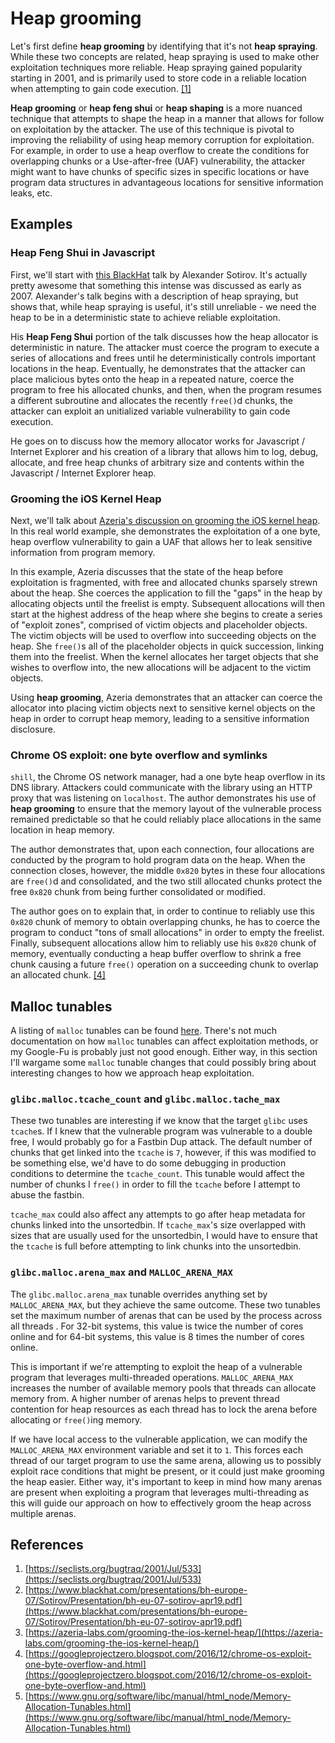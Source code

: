 # Heap grooming

Let's first define **heap grooming** by identifying that it's not
**heap spraying**. While these two concepts are related, heap spraying is used
to make other exploitation techniques more reliable. Heap spraying gained
popularity starting in 2001, and is primarily used to store code in a reliable
location when attempting to gain code execution. [[1]](#references)

**Heap grooming** or **heap feng shui** or **heap shaping** is a more nuanced
technique that attempts to shape the heap in a manner that allows for follow
on exploitation by the attacker. The use of this technique is pivotal to
improving the reliability of using heap memory corruption for exploitation. For
example, in order to use a heap overflow to create the conditions for
overlapping chunks or a Use-after-free (UAF) vulnerability, the attacker might
want to have chunks of specific sizes in specific locations or have program
data structures in advantageous locations for sensitive information leaks, etc.

## Examples

### Heap Feng Shui in Javascript

First, we'll start with [this BlackHat](#references) talk by Alexander Sotirov.
It's actually pretty awesome that something this intense was discussed as early
as 2007. Alexander's talk begins with a description of heap spraying, but shows
that, while heap spraying is useful, it's still unreliable - we need the heap
to be in a deterministic state to achieve reliable exploitation.

His **Heap Feng Shui** portion of the talk discusses how the heap allocator is
deterministic in nature. The attacker must coerce the program to execute a
series of allocations and frees until he deterministically controls important
locations in the heap. Eventually, he demonstrates that the attacker can place
malicious bytes onto the heap in a repeated nature, coerce the program to free
his allocated chunks, and then, when the program resumes a different
subroutine and allocates the recently `free()`d chunks, the attacker can
exploit an unitialized variable vulnerability to gain code execution.

He goes on to discuss how the memory allocator works for Javascript / Internet
Explorer and his creation of a library that allows him to log, debug, allocate,
and free heap chunks of arbitrary size and contents within the Javascript /
Internet Explorer heap.

### Grooming the iOS Kernel Heap

Next, we'll talk about
[Azeria's discussion on grooming the iOS kernel heap](#references). In this
real world example, she demonstrates the exploitation of a one byte, heap
overflow vulnerability to gain a UAF that allows her to leak sensitive
information from program memory.

In this example, Azeria discusses that the state of the heap before
exploitation is fragmented, with free and allocated chunks sparsely strewn
about the heap. She coerces the application to fill the "gaps" in the heap by
allocating objects until the freelist is empty. Subsequent allocations will
then start at the highest address of the heap where she begins to create a
series of "exploit zones", comprised of victim objects and placeholder objects.
The victim objects will be used to overflow into succeeding objects on the
heap. She `free()`s all of the placeholder objects in quick succession, linking
them into the freelist. When the kernel allocates her target objects that she
wishes to overflow into, the new allocations will be adjacent to the victim
objects.

Using **heap grooming**, Azeria demonstrates that an attacker can coerce the
allocator into placing victim objects next to sensitive kernel objects on the
heap in order to corrupt heap memory, leading to a sensitive information
disclosure.

### Chrome OS exploit: one byte overflow and symlinks

`shill`, the Chrome OS network manager, had a one byte heap overflow in its
DNS library. Attackers could communicate with the library using an HTTP proxy
that was listening on `localhost`. The author demonstrates his use of
**heap grooming** to ensure that the memory layout of the vulnerable process
remained predictable so that he could reliably place allocations in the same
location in heap memory.

The author demonstrates that, upon each connection, four allocations are
conducted by the program to hold program data on the heap. When the connection
closes, however, the middle `0x820` bytes in these four allocations are
`free()`d and consolidated, and the two still allocated chunks protect the
free `0x820` chunk from being further consolidated or modified.

The author goes on to explain that, in order to continue to reliably use this
`0x820` chunk of memory to obtain overlapping chunks, he has to coerce the
program to conduct "tons of small allocations" in order to empty the freelist.
Finally, subsequent allocations allow him to reliably use his `0x820` chunk of
memory, eventually conducting a heap buffer overflow to shrink a free chunk
causing a future `free()` operation on a succeeding chunk to overlap an
allocated chunk. [[4]](#references)

## Malloc tunables

A listing of `malloc` tunables can be found [here](#references). There's not
much documentation on how `malloc` tunables can affect exploitation methods,
or my Google-Fu is probably just not good enough. Either way, in this section
I'll wargame some `malloc` tunable changes that could possibly bring about
interesting changes to how we approach heap exploitation.

### `glibc.malloc.tcache_count` and `glibc.malloc.tache_max`

These two tunables are interesting if we know that the target `glibc` uses
`tcache`s. If I knew that the vulnerable program was vulnerable to a double
free, I would probably go for a Fastbin Dup attack. The default number of
chunks that get linked into the `tcache` is `7`, however, if this was modified
to be something else, we'd have to do some debugging in production conditions
to determine the `tcache_count`. This tunable would affect the number of chunks
I `free()` in order to fill the `tcache` before I attempt to abuse the fastbin.

`tcache_max` could also affect any attempts to go after heap metadata for
chunks linked into the unsortedbin. If `tcache_max`'s size overlapped with
sizes that are usually used for the unsortedbin, I would have to ensure that
the `tcache` is full before attempting to link chunks into the unsortedbin.

### `glibc.malloc.arena_max` and `MALLOC_ARENA_MAX`

The `glibc.malloc.arena_max` tunable overrides anything set by
`MALLOC_ARENA_MAX`, but they achieve the same outcome. These two tunables set
the maximum number of arenas that can be used by the process across all threads
. For 32-bit systems, this value is twice the number of cores online and for
64-bit systems, this value is 8 times the number of cores online.

This is important if we're attempting to exploit the heap of a vulnerable
program that leverages multi-threaded operations. `MALLOC_ARENA_MAX` increases
the number of available memory pools that threads can allocate memory from.
A higher number of arenas helps to prevent thread contention for heap
resources as each thread has to lock the arena before allocating or `free()`ing
memory.

If we have local access to the vulnerable application, we can modify the
`MALLOC_ARENA_MAX` environment variable and set it to `1`. This forces each
thread of our target program to use the same arena, allowing us to possibly
exploit race conditions that might be present, or it could just make grooming
the heap easier. Either way, it's important to keep in mind how many arenas are
present when exploiting a program that leverages multi-threading as this will
guide our approach on how to effectively groom the heap across multiple arenas.

## References

1. [https://seclists.org/bugtraq/2001/Jul/533](https://seclists.org/bugtraq/2001/Jul/533)
2. [https://www.blackhat.com/presentations/bh-europe-07/Sotirov/Presentation/bh-eu-07-sotirov-apr19.pdf](https://www.blackhat.com/presentations/bh-europe-07/Sotirov/Presentation/bh-eu-07-sotirov-apr19.pdf)
3. [https://azeria-labs.com/grooming-the-ios-kernel-heap/](https://azeria-labs.com/grooming-the-ios-kernel-heap/)
4. [https://googleprojectzero.blogspot.com/2016/12/chrome-os-exploit-one-byte-overflow-and.html](https://googleprojectzero.blogspot.com/2016/12/chrome-os-exploit-one-byte-overflow-and.html)
5. [https://www.gnu.org/software/libc/manual/html_node/Memory-Allocation-Tunables.html](https://www.gnu.org/software/libc/manual/html_node/Memory-Allocation-Tunables.html)
